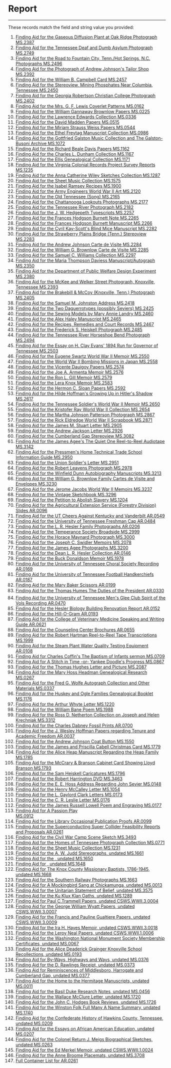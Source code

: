 # Report
---
These records match the field and string value you provided:

1. [Finding Aid for the Gaseous Diffusion Plant at Oak Ridge Photograph
                    MS.2387](http://dloai.lib.utk.edu/cgi-bin/XMLFile/dloai/oai.pl?verb=GetRecord&identifier=0012_000050_000000_0000&metadataPrefix=oai_dc)
2. [Finding Aid for the Tennessee Deaf and Dumb Asylum Photograph
                    MS.2749](http://dloai.lib.utk.edu/cgi-bin/XMLFile/dloai/oai.pl?verb=GetRecord&identifier=0012_000055_000000_0000&metadataPrefix=oai_dc)
3. [Finding Aid for the Road to Fountain City, Tenn./Hot Springs, N.C. Photographs
                    MS.2496](http://dloai.lib.utk.edu/cgi-bin/XMLFile/dloai/oai.pl?verb=GetRecord&identifier=0012_000096_000000_0000&metadataPrefix=oai_dc)
4. [Finding Aid for the Photograph of Andrew Johnson's Tailor Shop
                    MS.2392](http://dloai.lib.utk.edu/cgi-bin/XMLFile/dloai/oai.pl?verb=GetRecord&identifier=0012_000124_000000_0000&metadataPrefix=oai_dc)
5. [Finding Aid for the William B. Campbell Card
                    MS.2457](http://dloai.lib.utk.edu/cgi-bin/XMLFile/dloai/oai.pl?verb=GetRecord&identifier=0012_000155_000000_0000&metadataPrefix=oai_dc)
6. [Finding Aid for the Stereoview, Mining Phosphates Near Columbia, Tennessee
                    MS.2450](http://dloai.lib.utk.edu/cgi-bin/XMLFile/dloai/oai.pl?verb=GetRecord&identifier=0012_000156_000000_0000&metadataPrefix=oai_dc)
7. [Finding Aid for the Georgia Robertson Christian College Photograph
                    MS.2402](http://dloai.lib.utk.edu/cgi-bin/XMLFile/dloai/oai.pl?verb=GetRecord&identifier=0012_000157_000000_0000&metadataPrefix=oai_dc)
8. [Finding Aid for the Mrs. G. F. Lewis Coverlet Patterns
                    MS.0162](http://dloai.lib.utk.edu/cgi-bin/XMLFile/dloai/oai.pl?verb=GetRecord&identifier=0012_000240_000000_0000&metadataPrefix=oai_dc)
9. [Finding Aid for the William Gannaway Brownlow Papers
                    MS.0225](http://dloai.lib.utk.edu/cgi-bin/XMLFile/dloai/oai.pl?verb=GetRecord&identifier=0012_000262_000000_0000&metadataPrefix=oai_dc)
10. [Finding Aid for the Lawrence Edwards Collection
                    MS.0336](http://dloai.lib.utk.edu/cgi-bin/XMLFile/dloai/oai.pl?verb=GetRecord&identifier=0012_000297_000000_0000&metadataPrefix=oai_dc)
11. [Finding Aid for the David Madden Papers
                    MS.0515](http://dloai.lib.utk.edu/cgi-bin/XMLFile/dloai/oai.pl?verb=GetRecord&identifier=0012_000319_000000_0000&metadataPrefix=oai_dc)
12. [Finding Aid for the Miriam Strauss Weiss Papers
                    MS.0544](http://dloai.lib.utk.edu/cgi-bin/XMLFile/dloai/oai.pl?verb=GetRecord&identifier=0012_000324_000000_0000&metadataPrefix=oai_dc)
13. [Finding Aid for the Ethel Freytag Manuscript Collection
                    MS.0986](http://dloai.lib.utk.edu/cgi-bin/XMLFile/dloai/oai.pl?verb=GetRecord&identifier=0012_000399_000000_0000&metadataPrefix=oai_dc)
14. [Finding Aid for the Gottfried Galston Music Collection and The Galston-Busoni Archive
                    MS.1072](http://dloai.lib.utk.edu/cgi-bin/XMLFile/dloai/oai.pl?verb=GetRecord&identifier=0012_000414_000000_0000&metadataPrefix=oai_dc)
15. [Finding Aid for the Richard Beale Davis Papers
                    MS.1162](http://dloai.lib.utk.edu/cgi-bin/XMLFile/dloai/oai.pl?verb=GetRecord&identifier=0012_000438_000000_0000&metadataPrefix=oai_dc)
16. [Finding Aid for the Charles L. Dunham Collection
                    MS.1167](http://dloai.lib.utk.edu/cgi-bin/XMLFile/dloai/oai.pl?verb=GetRecord&identifier=0012_000443_000000_0000&metadataPrefix=oai_dc)
17. [Finding Aid for the Ellis Genealogical Collection
                    MS.1171](http://dloai.lib.utk.edu/cgi-bin/XMLFile/dloai/oai.pl?verb=GetRecord&identifier=0012_000446_000000_0000&metadataPrefix=oai_dc)
18. [Finding Aid for the Virginia Colonial Records Project Survey Reports
                    MS.1235](http://dloai.lib.utk.edu/cgi-bin/XMLFile/dloai/oai.pl?verb=GetRecord&identifier=0012_000451_000000_0000&metadataPrefix=oai_dc)
19. [Finding Aid for the Anna Catherine Wiley Sketches Collection
                    MS.1287](http://dloai.lib.utk.edu/cgi-bin/XMLFile/dloai/oai.pl?verb=GetRecord&identifier=0012_000458_000000_0000&metadataPrefix=oai_dc)
20. [Finding Aid for the Sheet Music Collection
                    MS.1575](http://dloai.lib.utk.edu/cgi-bin/XMLFile/dloai/oai.pl?verb=GetRecord&identifier=0012_000497_000000_0000&metadataPrefix=oai_dc)
21. [Finding Aid for the Isabel Ramsey Recipes
                    MS.1900](http://dloai.lib.utk.edu/cgi-bin/XMLFile/dloai/oai.pl?verb=GetRecord&identifier=0012_000541_000000_0000&metadataPrefix=oai_dc)
22. [Finding Aid for the Army Engineers World War II Art
                    MS.2120](http://dloai.lib.utk.edu/cgi-bin/XMLFile/dloai/oai.pl?verb=GetRecord&identifier=0012_000601_000000_0000&metadataPrefix=oai_dc)
23. [Finding Aid for the 
                    Old Tennessee (Song)
                    MS.2165](http://dloai.lib.utk.edu/cgi-bin/XMLFile/dloai/oai.pl?verb=GetRecord&identifier=0012_000640_000000_0000&metadataPrefix=oai_dc)
24. [Finding Aid for the Chattanooga Lookouts Photographs
                    MS.2177](http://dloai.lib.utk.edu/cgi-bin/XMLFile/dloai/oai.pl?verb=GetRecord&identifier=0012_000652_000000_0000&metadataPrefix=oai_dc)
25. [Finding Aid for the Tennessee River Photograph
                    MS.2182](http://dloai.lib.utk.edu/cgi-bin/XMLFile/dloai/oai.pl?verb=GetRecord&identifier=0012_000655_000000_0000&metadataPrefix=oai_dc)
26. [Finding Aid for the J. W. Hedgepeth Typescripts
                    MS.2257](http://dloai.lib.utk.edu/cgi-bin/XMLFile/dloai/oai.pl?verb=GetRecord&identifier=0012_000714_000000_0000&metadataPrefix=oai_dc)
27. [Finding Aid for the Frances Hodgson Burnett Note
                    MS.2265](http://dloai.lib.utk.edu/cgi-bin/XMLFile/dloai/oai.pl?verb=GetRecord&identifier=0012_000722_000000_0000&metadataPrefix=oai_dc)
28. [Finding Aid for the Frances Hodgson Burnett Manuscript
                    MS.2266](http://dloai.lib.utk.edu/cgi-bin/XMLFile/dloai/oai.pl?verb=GetRecord&identifier=0012_000723_000000_0000&metadataPrefix=oai_dc)
29. [Finding Aid for the Cyril Kay-Scott's 
                    Blind Mice Manuscript
                    MS.2282](http://dloai.lib.utk.edu/cgi-bin/XMLFile/dloai/oai.pl?verb=GetRecord&identifier=0012_000739_000000_0000&metadataPrefix=oai_dc)
30. [Finding Aid for the Strawberry Plains Bridge (Tenn.) Stereoview
                    MS.2283](http://dloai.lib.utk.edu/cgi-bin/XMLFile/dloai/oai.pl?verb=GetRecord&identifier=0012_000740_000000_0000&metadataPrefix=oai_dc)
31. [Finding Aid for the Andrew Johnson Carte de Visite
                    MS.2284](http://dloai.lib.utk.edu/cgi-bin/XMLFile/dloai/oai.pl?verb=GetRecord&identifier=0012_000741_000000_0000&metadataPrefix=oai_dc)
32. [Finding Aid for the William G. Brownlow Carte de Visite
                    MS.2285](http://dloai.lib.utk.edu/cgi-bin/XMLFile/dloai/oai.pl?verb=GetRecord&identifier=0012_000742_000000_0000&metadataPrefix=oai_dc)
33. [Finding Aid for the Samuel C. Williams Collection
                    MS.2297](http://dloai.lib.utk.edu/cgi-bin/XMLFile/dloai/oai.pl?verb=GetRecord&identifier=0012_000753_000000_0000&metadataPrefix=oai_dc)
34. [Finding Aid for the Maria Thompson Daviess Manuscript/Autograph
                    MS.2350](http://dloai.lib.utk.edu/cgi-bin/XMLFile/dloai/oai.pl?verb=GetRecord&identifier=0012_000798_000000_0000&metadataPrefix=oai_dc)
35. [Finding Aid for the Department of Public Welfare Design Experiment
                    MS.2380](http://dloai.lib.utk.edu/cgi-bin/XMLFile/dloai/oai.pl?verb=GetRecord&identifier=0012_000827_000000_0000&metadataPrefix=oai_dc)
36. [Finding Aid for the McKee and Welker Street Photograph, Knoxville, Tennessee
                    MS.2393](http://dloai.lib.utk.edu/cgi-bin/XMLFile/dloai/oai.pl?verb=GetRecord&identifier=0012_000835_000000_0000&metadataPrefix=oai_dc)
37. [Finding Aid for the Brakebill & McCoy (Knoxville, Tenn.) Photograph
                    MS.2405](http://dloai.lib.utk.edu/cgi-bin/XMLFile/dloai/oai.pl?verb=GetRecord&identifier=0012_000846_000000_0000&metadataPrefix=oai_dc)
38. [Finding Aid for the Samuel M. Johnston Address
                    MS.2418](http://dloai.lib.utk.edu/cgi-bin/XMLFile/dloai/oai.pl?verb=GetRecord&identifier=0012_000857_000000_0000&metadataPrefix=oai_dc)
39. [Finding Aid for the Two Daguerrotypes (possibly Seviers)
                    MS.2425](http://dloai.lib.utk.edu/cgi-bin/XMLFile/dloai/oai.pl?verb=GetRecord&identifier=0012_000864_000000_0000&metadataPrefix=oai_dc)
40. [Finding Aid for the Sewing Models by Mary Annie Landry
                    MS.2460](http://dloai.lib.utk.edu/cgi-bin/XMLFile/dloai/oai.pl?verb=GetRecord&identifier=0012_000892_000000_0000&metadataPrefix=oai_dc)
41. [Finding Aid for the Alex Haley Manuscript
                    MS.2465](http://dloai.lib.utk.edu/cgi-bin/XMLFile/dloai/oai.pl?verb=GetRecord&identifier=0012_000897_000000_0000&metadataPrefix=oai_dc)
42. [Finding Aid for the Recipes, Remedies and Court Records
                    MS.2467](http://dloai.lib.utk.edu/cgi-bin/XMLFile/dloai/oai.pl?verb=GetRecord&identifier=0012_000899_000000_0000&metadataPrefix=oai_dc)
43. [Finding Aid for the Frederick S. Heiskell Photograph
                    MS.2485](http://dloai.lib.utk.edu/cgi-bin/XMLFile/dloai/oai.pl?verb=GetRecord&identifier=0012_000917_000000_0000&metadataPrefix=oai_dc)
44. [Finding Aid for the Tennessee River Horseshoe Bend Photograph
                    MS.2494](http://dloai.lib.utk.edu/cgi-bin/XMLFile/dloai/oai.pl?verb=GetRecord&identifier=0012_000926_000000_0000&metadataPrefix=oai_dc)
45. [Finding Aid for the Essay on H. Clay Evans' 1894 Run for Governor of Tennessee
                    MS.2503](http://dloai.lib.utk.edu/cgi-bin/XMLFile/dloai/oai.pl?verb=GetRecord&identifier=0012_000934_000000_0000&metadataPrefix=oai_dc)
46. [Finding Aid for the Eugene Swartz World War II Memoir
                    MS.2550](http://dloai.lib.utk.edu/cgi-bin/XMLFile/dloai/oai.pl?verb=GetRecord&identifier=0012_000980_000000_0000&metadataPrefix=oai_dc)
47. [Finding Aid for the World War II Bombing Missions in Japan
                    MS.2558](http://dloai.lib.utk.edu/cgi-bin/XMLFile/dloai/oai.pl?verb=GetRecord&identifier=0012_000987_000000_0000&metadataPrefix=oai_dc)
48. [Finding Aid for the Vicente Dauigoy Papers
                    MS.2574](http://dloai.lib.utk.edu/cgi-bin/XMLFile/dloai/oai.pl?verb=GetRecord&identifier=0012_001001_000000_0000&metadataPrefix=oai_dc)
49. [Finding Aid for the Joe A. Armenta Memoir
                    MS.2576](http://dloai.lib.utk.edu/cgi-bin/XMLFile/dloai/oai.pl?verb=GetRecord&identifier=0012_001003_000000_0000&metadataPrefix=oai_dc)
50. [Finding Aid for the Ron L. Gill Memoir
                    MS.2579](http://dloai.lib.utk.edu/cgi-bin/XMLFile/dloai/oai.pl?verb=GetRecord&identifier=0012_001006_000000_0000&metadataPrefix=oai_dc)
51. [Finding Aid for the Lera Knox Memoir
                    MS.2583](http://dloai.lib.utk.edu/cgi-bin/XMLFile/dloai/oai.pl?verb=GetRecord&identifier=0012_001010_000000_0000&metadataPrefix=oai_dc)
52. [Finding Aid for the Hermon C. Sloan Papers
                    MS.2592](http://dloai.lib.utk.edu/cgi-bin/XMLFile/dloai/oai.pl?verb=GetRecord&identifier=0012_001019_000000_0000&metadataPrefix=oai_dc)
53. [Finding Aid for the Hilde Hoffman's 
                    Growing Up in Hitler's Shadow
                    MS.2617](http://dloai.lib.utk.edu/cgi-bin/XMLFile/dloai/oai.pl?verb=GetRecord&identifier=0012_001043_000000_0000&metadataPrefix=oai_dc)
54. [Finding Aid for the Tennessee Soldier's World War II Memoir
                    MS.2650](http://dloai.lib.utk.edu/cgi-bin/XMLFile/dloai/oai.pl?verb=GetRecord&identifier=0012_001071_000000_0000&metadataPrefix=oai_dc)
55. [Finding Aid for the Kristofer Ray World War II Collection
                    MS.2654](http://dloai.lib.utk.edu/cgi-bin/XMLFile/dloai/oai.pl?verb=GetRecord&identifier=0012_001075_000000_0000&metadataPrefix=oai_dc)
56. [Finding Aid for the Martha Johnson Patterson Photograph
                    MS.2867](http://dloai.lib.utk.edu/cgi-bin/XMLFile/dloai/oai.pl?verb=GetRecord&identifier=0012_001256_000000_0000&metadataPrefix=oai_dc)
57. [Finding Aid for the Rick Eldredge World War II Scrapbook
                    MS.2871](http://dloai.lib.utk.edu/cgi-bin/XMLFile/dloai/oai.pl?verb=GetRecord&identifier=0012_001260_000000_0000&metadataPrefix=oai_dc)
58. [Finding Aid for the James M. Stuart Letter
                    MS.2905](http://dloai.lib.utk.edu/cgi-bin/XMLFile/dloai/oai.pl?verb=GetRecord&identifier=0012_001290_000000_0000&metadataPrefix=oai_dc)
59. [Finding Aid for the Andrew Jackson Letter
                    MS.2926](http://dloai.lib.utk.edu/cgi-bin/XMLFile/dloai/oai.pl?verb=GetRecord&identifier=0012_001310_000000_0000&metadataPrefix=oai_dc)
60. [Finding Aid for the Cumberland Gap Stereoview
                    MS.3082](http://dloai.lib.utk.edu/cgi-bin/XMLFile/dloai/oai.pl?verb=GetRecord&identifier=0012_001402_000000_0000&metadataPrefix=oai_dc)
61. [Finding Aid for the James Agee's 
                    The Quiet One Reel-to-Reel Audiotape
                    MS.3142](http://dloai.lib.utk.edu/cgi-bin/XMLFile/dloai/oai.pl?verb=GetRecord&identifier=0012_001452_000000_0000&metadataPrefix=oai_dc)
62. [Finding Aid for the Pressmen's Home Technical Trade School Information Guide
                    MS.2950](http://dloai.lib.utk.edu/cgi-bin/XMLFile/dloai/oai.pl?verb=GetRecord&identifier=0012_001497_000000_0000&metadataPrefix=oai_dc)
63. [Finding Aid for the Union Soldier's Letter
                    MS.2951](http://dloai.lib.utk.edu/cgi-bin/XMLFile/dloai/oai.pl?verb=GetRecord&identifier=0012_001498_000000_0000&metadataPrefix=oai_dc)
64. [Finding Aid for the Robert Leavens Photograph
                    MS.2978](http://dloai.lib.utk.edu/cgi-bin/XMLFile/dloai/oai.pl?verb=GetRecord&identifier=0012_001514_000000_0000&metadataPrefix=oai_dc)
65. [Finding Aid for the Winfield Dunn Autobiography Manuscripts
                    MS.3213](http://dloai.lib.utk.edu/cgi-bin/XMLFile/dloai/oai.pl?verb=GetRecord&identifier=0012_001541_000000_0000&metadataPrefix=oai_dc)
66. [Finding Aid for the William G. Brownlow Family Cartes de Visite and Envelopes
                    MS.3230](http://dloai.lib.utk.edu/cgi-bin/XMLFile/dloai/oai.pl?verb=GetRecord&identifier=0012_001593_000000_0000&metadataPrefix=oai_dc)
67. [Finding Aid for the Jerome Jacobs World War II Memoirs
                    MS.3237](http://dloai.lib.utk.edu/cgi-bin/XMLFile/dloai/oai.pl?verb=GetRecord&identifier=0012_001600_000000_0000&metadataPrefix=oai_dc)
68. [Finding Aid for the Vintage Sketchbook
                    MS.3296](http://dloai.lib.utk.edu/cgi-bin/XMLFile/dloai/oai.pl?verb=GetRecord&identifier=0012_001628_000000_0000&metadataPrefix=oai_dc)
69. [Finding Aid for the Petition to Abolish Slavery
                    MS.1204](http://dloai.lib.utk.edu/cgi-bin/XMLFile/dloai/oai.pl?verb=GetRecord&identifier=0012_001647_000000_0000&metadataPrefix=oai_dc)
70. [Finding Aid for the Agricultural Extension Service (Forestry Division) Slides
                    AR.0096](http://dloai.lib.utk.edu/cgi-bin/XMLFile/dloai/oai.pl?verb=GetRecord&identifier=0012_001860_000000_0000&metadataPrefix=oai_dc)
71. [Finding Aid for the UT Cheers Against Kentucky and Vanderbilt
                    AR.0549](http://dloai.lib.utk.edu/cgi-bin/XMLFile/dloai/oai.pl?verb=GetRecord&identifier=0012_001868_000000_0000&metadataPrefix=oai_dc)
72. [Finding Aid for the University of Tennessee Freshman Cap
                    AR.0484](http://dloai.lib.utk.edu/cgi-bin/XMLFile/dloai/oai.pl?verb=GetRecord&identifier=0012_001879_000000_0000&metadataPrefix=oai_dc)
73. [Finding Aid for the L. R. Hesler Family Photographs
                    AR.0206](http://dloai.lib.utk.edu/cgi-bin/XMLFile/dloai/oai.pl?verb=GetRecord&identifier=0012_001906_000000_0000&metadataPrefix=oai_dc)
74. [Finding Aid for the Temperance Society Broadside
                    MS.2999](http://dloai.lib.utk.edu/cgi-bin/XMLFile/dloai/oai.pl?verb=GetRecord&identifier=0012_001924_000000_0000&metadataPrefix=oai_dc)
75. [Finding Aid for the Horace Maynard Photograph
                    MS.3000](http://dloai.lib.utk.edu/cgi-bin/XMLFile/dloai/oai.pl?verb=GetRecord&identifier=0012_001933_000000_0000&metadataPrefix=oai_dc)
76. [Finding Aid for the Joseph C. Swidler Memoirs
                    MS.2078](http://dloai.lib.utk.edu/cgi-bin/XMLFile/dloai/oai.pl?verb=GetRecord&identifier=0012_001939_000000_0000&metadataPrefix=oai_dc)
77. [Finding Aid for the James Agee Photographs
                    MS.3200](http://dloai.lib.utk.edu/cgi-bin/XMLFile/dloai/oai.pl?verb=GetRecord&identifier=0012_001948_000000_0000&metadataPrefix=oai_dc)
78. [Finding Aid for the Dean L. R. Hesler Collection
                    AR.0146](http://dloai.lib.utk.edu/cgi-bin/XMLFile/dloai/oai.pl?verb=GetRecord&identifier=0012_001978_000000_0000&metadataPrefix=oai_dc)
79. [Finding Aid for the Buck Donaldson Memoir
                    MS.1978](http://dloai.lib.utk.edu/cgi-bin/XMLFile/dloai/oai.pl?verb=GetRecord&identifier=0012_001993_000000_0000&metadataPrefix=oai_dc)
80. [Finding Aid for the University of Tennessee Choral Society Recording
                    AR.0169](http://dloai.lib.utk.edu/cgi-bin/XMLFile/dloai/oai.pl?verb=GetRecord&identifier=0012_002023_000000_0000&metadataPrefix=oai_dc)
81. [Finding Aid for the University of Tennessee Football Handkerchiefs
                    AR.0187](http://dloai.lib.utk.edu/cgi-bin/XMLFile/dloai/oai.pl?verb=GetRecord&identifier=0012_002034_000000_0000&metadataPrefix=oai_dc)
82. [Finding Aid for the Mary Baker Scissors
                    AR.0199](http://dloai.lib.utk.edu/cgi-bin/XMLFile/dloai/oai.pl?verb=GetRecord&identifier=0012_002038_000000_0000&metadataPrefix=oai_dc)
83. [Finding Aid for the Thomas Humes 
                    The Duties of the President
                    AR.0330](http://dloai.lib.utk.edu/cgi-bin/XMLFile/dloai/oai.pl?verb=GetRecord&identifier=0012_002059_000000_0000&metadataPrefix=oai_dc)
84. [Finding Aid for the University of Tennessee Men's Glee Club 
                    Spirit of the Vols Recording
                    AR.0470](http://dloai.lib.utk.edu/cgi-bin/XMLFile/dloai/oai.pl?verb=GetRecord&identifier=0012_002068_000000_0000&metadataPrefix=oai_dc)
85. [Finding Aid for the Hesler Biology Building Renovation Report
                    AR.0152](http://dloai.lib.utk.edu/cgi-bin/XMLFile/dloai/oai.pl?verb=GetRecord&identifier=0012_002124_000000_0000&metadataPrefix=oai_dc)
86. [Finding Aid for the 
                    Hill-O-Gram
                    AR.0193](http://dloai.lib.utk.edu/cgi-bin/XMLFile/dloai/oai.pl?verb=GetRecord&identifier=0012_002129_000000_0000&metadataPrefix=oai_dc)
87. [Finding Aid for the College of Veterinary Medicine Speaking and Writing Guide
                    AR.0621](http://dloai.lib.utk.edu/cgi-bin/XMLFile/dloai/oai.pl?verb=GetRecord&identifier=0012_002185_000000_0000&metadataPrefix=oai_dc)
88. [Finding Aid for the Counseling Center Brochures
                    AR.0655](http://dloai.lib.utk.edu/cgi-bin/XMLFile/dloai/oai.pl?verb=GetRecord&identifier=0012_002219_000000_0000&metadataPrefix=oai_dc)
89. [Finding Aid for the Robert Hartman Reel-to-Reel Tape Transcriptions
                    MS.1999](http://dloai.lib.utk.edu/cgi-bin/XMLFile/dloai/oai.pl?verb=GetRecord&identifier=0012_002275_000000_0000&metadataPrefix=oai_dc)
90. [Finding Aid for the Steam Plant Water Quality Testing Equipment
                    AR.0108](http://dloai.lib.utk.edu/cgi-bin/XMLFile/dloai/oai.pl?verb=GetRecord&identifier=0012_002310_000000_0000&metadataPrefix=oai_dc)
91. [Finding Aid for Charles Coffin's 
                    The Baptism of Infants sermon
                    MS.0709](http://dloai.lib.utk.edu/cgi-bin/XMLFile/dloai/oai.pl?verb=GetRecord&identifier=0012_002334_000000_0000&metadataPrefix=oai_dc)
92. [Finding Aid for 
                    A Stitch in Time -or- Yankee Doodle's Progress
                    MS.0867](http://dloai.lib.utk.edu/cgi-bin/XMLFile/dloai/oai.pl?verb=GetRecord&identifier=0012_002383_000000_0000&metadataPrefix=oai_dc)
93. [Finding Aid for the Thomas Hughes Letter and Picture
                    MS.2087](http://dloai.lib.utk.edu/cgi-bin/XMLFile/dloai/oai.pl?verb=GetRecord&identifier=0012_002397_000000_0000&metadataPrefix=oai_dc)
94. [Finding Aid for the Mary Hoss Headman Genealogical Research
                    MS.0267](http://dloai.lib.utk.edu/cgi-bin/XMLFile/dloai/oai.pl?verb=GetRecord&identifier=0012_002409_000000_0000&metadataPrefix=oai_dc)
95. [Finding Aid for the Fred G. Wolfe Autograph Collection and Other Materials
                    MS.0337](http://dloai.lib.utk.edu/cgi-bin/XMLFile/dloai/oai.pl?verb=GetRecord&identifier=0012_002410_000000_0000&metadataPrefix=oai_dc)
96. [Finding Aid for the Huskey and Ogle Families Genealogical Booklet
                    MS.1176](http://dloai.lib.utk.edu/cgi-bin/XMLFile/dloai/oai.pl?verb=GetRecord&identifier=0012_002480_000000_0000&metadataPrefix=oai_dc)
97. [Finding Aid for the Arthur Whyte Letter
                    MS.1220](http://dloai.lib.utk.edu/cgi-bin/XMLFile/dloai/oai.pl?verb=GetRecord&identifier=0012_002518_000000_0000&metadataPrefix=oai_dc)
98. [Finding Aid for the William Bane Poem
                    MS.1988](http://dloai.lib.utk.edu/cgi-bin/XMLFile/dloai/oai.pl?verb=GetRecord&identifier=0012_002534_000000_0000&metadataPrefix=oai_dc)
99. [Finding Aid for the Ross D. Netherton Collection on Joseph and Helen Krechniak
                    MS.3312](http://dloai.lib.utk.edu/cgi-bin/XMLFile/dloai/oai.pl?verb=GetRecord&identifier=0012_002551_000000_0000&metadataPrefix=oai_dc)
100. [Finding Aid for the Charles Dabney Fossil Prints
                    AR.0700](http://dloai.lib.utk.edu/cgi-bin/XMLFile/dloai/oai.pl?verb=GetRecord&identifier=0012_002573_000000_0000&metadataPrefix=oai_dc)
101. [Finding Aid for the J. Wesley Hoffman Papers regarding Tenure and Academic Freedom
                    AR.0037](http://dloai.lib.utk.edu/cgi-bin/XMLFile/dloai/oai.pl?verb=GetRecord&identifier=0012_002582_000000_0000&metadataPrefix=oai_dc)
102. [Finding Aid for the Andrew Johnson Coat Button
                    MS.1550](http://dloai.lib.utk.edu/cgi-bin/XMLFile/dloai/oai.pl?verb=GetRecord&identifier=0012_002769_000000_0000&metadataPrefix=oai_dc)
103. [Finding Aid for the James and Priscilla Cabell Christmas Card
                    MS.1779](http://dloai.lib.utk.edu/cgi-bin/XMLFile/dloai/oai.pl?verb=GetRecord&identifier=0012_002785_000000_0000&metadataPrefix=oai_dc)
104. [Finding Aid for the Alice Heap Manuscript Regarding the Heap Family
                    MS.1785](http://dloai.lib.utk.edu/cgi-bin/XMLFile/dloai/oai.pl?verb=GetRecord&identifier=0012_002788_000000_0000&metadataPrefix=oai_dc)
105. [Finding Aid for the McCrary & Branson Cabinet Card Showing Lloyd Branson
                    MS.1793](http://dloai.lib.utk.edu/cgi-bin/XMLFile/dloai/oai.pl?verb=GetRecord&identifier=0012_002793_000000_0000&metadataPrefix=oai_dc)
106. [Finding Aid for the Sam Heiskell Caricatures
                    MS.1796](http://dloai.lib.utk.edu/cgi-bin/XMLFile/dloai/oai.pl?verb=GetRecord&identifier=0012_002797_000000_0000&metadataPrefix=oai_dc)
107. [Finding Aid for the Robert Harrington DVD
                    MS.3463](http://dloai.lib.utk.edu/cgi-bin/XMLFile/dloai/oai.pl?verb=GetRecord&identifier=0012_002824_000000_0000&metadataPrefix=oai_dc)
108. [Finding Aid for the E. E. Hoss Address Regarding John Sevier
                    MS.0148](http://dloai.lib.utk.edu/cgi-bin/XMLFile/dloai/oai.pl?verb=GetRecord&identifier=0012_002864_000000_0000&metadataPrefix=oai_dc)
109. [Finding Aid for the Henry McCalley Letter
                    MS.1054](http://dloai.lib.utk.edu/cgi-bin/XMLFile/dloai/oai.pl?verb=GetRecord&identifier=0012_002885_000000_0000&metadataPrefix=oai_dc)
110. [Finding Aid for the L. Gaylord Clark Letters
                    MS.0173](http://dloai.lib.utk.edu/cgi-bin/XMLFile/dloai/oai.pl?verb=GetRecord&identifier=0012_002908_000000_0000&metadataPrefix=oai_dc)
111. [Finding Aid for the C. R. Leslie Letter
                    MS.0176](http://dloai.lib.utk.edu/cgi-bin/XMLFile/dloai/oai.pl?verb=GetRecord&identifier=0012_002911_000000_0000&metadataPrefix=oai_dc)
112. [Finding Aid for the James Russell Lowell Poem and Engraving
                    MS.0177](http://dloai.lib.utk.edu/cgi-bin/XMLFile/dloai/oai.pl?verb=GetRecord&identifier=0012_002912_000000_0000&metadataPrefix=oai_dc)
113. [Finding Aid for A Passion Play  
                    MS.0912](http://dloai.lib.utk.edu/cgi-bin/XMLFile/dloai/oai.pl?verb=GetRecord&identifier=0012_003013_000000_0000&metadataPrefix=oai_dc)
114. [Finding Aid for the Library Occasional Publication Proofs
                    AR.0099](http://dloai.lib.utk.edu/cgi-bin/XMLFile/dloai/oai.pl?verb=GetRecord&identifier=0012_003024_000000_0000&metadataPrefix=oai_dc)
115. [Finding Aid for the Superconducting Super Collider Feasibility Reports and Proposals
                    AR.0261](http://dloai.lib.utk.edu/cgi-bin/XMLFile/dloai/oai.pl?verb=GetRecord&identifier=0012_003037_000000_0000&metadataPrefix=oai_dc)
116. [Finding Aid for the Civil War Camp Scene Sketch
                    MS.3493](http://dloai.lib.utk.edu/cgi-bin/XMLFile/dloai/oai.pl?verb=GetRecord&identifier=0012_003050_000000_0000&metadataPrefix=oai_dc)
117. [Finding Aid for the Homes of Tennessee Photograph Collection
                    MS.0771](http://dloai.lib.utk.edu/cgi-bin/XMLFile/dloai/oai.pl?verb=GetRecord&identifier=0012_003084_000000_0000&metadataPrefix=oai_dc)
118. [Finding Aid for the Sheet Music Collection
                    MS.1231](http://dloai.lib.utk.edu/cgi-bin/XMLFile/dloai/oai.pl?verb=GetRecord&identifier=0012_003152_000000_0000&metadataPrefix=oai_dc)
119. [Finding Aid for the A. W. Judd Stereographs, undated
                    MS.1661](http://dloai.lib.utk.edu/cgi-bin/XMLFile/dloai/oai.pl?verb=GetRecord&identifier=0012_003157_000000_0000&metadataPrefix=oai_dc)
120. [Finding Aid for the  , undated
                    MS.1650](http://dloai.lib.utk.edu/cgi-bin/XMLFile/dloai/oai.pl?verb=GetRecord&identifier=0012_003168_000000_0000&metadataPrefix=oai_dc)
121. [Finding Aid for  , undated
                    MS.1648](http://dloai.lib.utk.edu/cgi-bin/XMLFile/dloai/oai.pl?verb=GetRecord&identifier=0012_003169_000000_0000&metadataPrefix=oai_dc)
122. [Finding Aid for 
                    The Knox County Missionary Baptists, 1786-1945, undated
                    MS.1668](http://dloai.lib.utk.edu/cgi-bin/XMLFile/dloai/oai.pl?verb=GetRecord&identifier=0012_003170_000000_0000&metadataPrefix=oai_dc)
123. [Finding Aid for the Southern Railway Photographs
                    MS.1663](http://dloai.lib.utk.edu/cgi-bin/XMLFile/dloai/oai.pl?verb=GetRecord&identifier=0012_003176_000000_0000&metadataPrefix=oai_dc)
124. [Finding Aid for 
                    A Mockingbird Sang at Chickamunga, undated
                    MS.0013](http://dloai.lib.utk.edu/cgi-bin/XMLFile/dloai/oai.pl?verb=GetRecord&identifier=0012_003207_000000_0000&metadataPrefix=oai_dc)
125. [Finding Aid for the Unitarian Statement of Belief, undated
                    MS.3575](http://dloai.lib.utk.edu/cgi-bin/XMLFile/dloai/oai.pl?verb=GetRecord&identifier=0012_003218_000000_0000&metadataPrefix=oai_dc)
126. [Finding Aid for the Ku Klux Klan Oaths, undated
                    MS.1289](http://dloai.lib.utk.edu/cgi-bin/XMLFile/dloai/oai.pl?verb=GetRecord&identifier=0012_003300_000000_0000&metadataPrefix=oai_dc)
127. [Finding Aid for Paul C.Trammell Papers, undated
                    CSWS.WWII.3.0004](http://dloai.lib.utk.edu/cgi-bin/XMLFile/dloai/oai.pl?verb=GetRecord&identifier=0012_003322_000000_0000&metadataPrefix=oai_dc)
128. [Finding Aid for the George William Wyatt Papers, undated
                    CSWS.WWII.3.0007](http://dloai.lib.utk.edu/cgi-bin/XMLFile/dloai/oai.pl?verb=GetRecord&identifier=0012_003323_000000_0000&metadataPrefix=oai_dc)
129. [Finding Aid for the Francis and Pauline Gualtiere Papers, undated
                    CSWS.WWII.3.0009](http://dloai.lib.utk.edu/cgi-bin/XMLFile/dloai/oai.pl?verb=GetRecord&identifier=0012_003325_000000_0000&metadataPrefix=oai_dc)
130. [Finding Aid for the Ira H. Hayes Memoir, undated
                    CSWS.WWII.3.0018](http://dloai.lib.utk.edu/cgi-bin/XMLFile/dloai/oai.pl?verb=GetRecord&identifier=0012_003331_000000_0000&metadataPrefix=oai_dc)
131. [Finding Aid for the Leroy Neal Papers, undated
                    CSWS.WWII.1.0006](http://dloai.lib.utk.edu/cgi-bin/XMLFile/dloai/oai.pl?verb=GetRecord&identifier=0012_003363_000000_0000&metadataPrefix=oai_dc)
132. [Finding Aid for the Washington National Monument Society Membership Certificates, undated
                    MS.0067](http://dloai.lib.utk.edu/cgi-bin/XMLFile/dloai/oai.pl?verb=GetRecord&identifier=0012_003404_000000_0000&metadataPrefix=oai_dc)
133. [Finding Aid for the Alice Deaderick Grainger Knoxville School Recollections, undated
                    MS.0193](http://dloai.lib.utk.edu/cgi-bin/XMLFile/dloai/oai.pl?verb=GetRecord&identifier=0012_003436_000000_0000&metadataPrefix=oai_dc)
134. [Finding Aid for 
                    By-Ways, Highways and Ways, undated
                    MS.0376](http://dloai.lib.utk.edu/cgi-bin/XMLFile/dloai/oai.pl?verb=GetRecord&identifier=0012_003447_000000_0000&metadataPrefix=oai_dc)
135. [Finding Aid for the D. Rawlings Receipt, undated
                    MS.0373](http://dloai.lib.utk.edu/cgi-bin/XMLFile/dloai/oai.pl?verb=GetRecord&identifier=0012_003449_000000_0000&metadataPrefix=oai_dc)
136. [Finding Aid for 
                    Reminiscences of Middlesboro, Harrogate and Cumberland Gap, undated
                    MS.0377](http://dloai.lib.utk.edu/cgi-bin/XMLFile/dloai/oai.pl?verb=GetRecord&identifier=0012_003453_000000_0000&metadataPrefix=oai_dc)
137. [Finding Aid for the Home to the Hermitage Manuscripts, undated
                    MS.0011](http://dloai.lib.utk.edu/cgi-bin/XMLFile/dloai/oai.pl?verb=GetRecord&identifier=0012_003463_000000_0000&metadataPrefix=oai_dc)
138. [Finding Aid for the Basil Duke Research Notes, undated
                    MS.0456](http://dloai.lib.utk.edu/cgi-bin/XMLFile/dloai/oai.pl?verb=GetRecord&identifier=0012_003470_000000_0000&metadataPrefix=oai_dc)
139. [Finding Aid for the Wallace McClure Letter, undated
                    MS.1720](http://dloai.lib.utk.edu/cgi-bin/XMLFile/dloai/oai.pl?verb=GetRecord&identifier=0012_003485_000000_0000&metadataPrefix=oai_dc)
140. [Finding Aid for the John C. Hodges Book Reviews, undated
                    MS.1726](http://dloai.lib.utk.edu/cgi-bin/XMLFile/dloai/oai.pl?verb=GetRecord&identifier=0012_003488_000000_0000&metadataPrefix=oai_dc)
141. [Finding Aid for the Winston Folk Full Many A Name Summary, undated
                    MS.1740](http://dloai.lib.utk.edu/cgi-bin/XMLFile/dloai/oai.pl?verb=GetRecord&identifier=0012_003493_000000_0000&metadataPrefix=oai_dc)
142. [Finding Aid for the Confederate History of Hawkins County, Tennessee, undated
                    MS.0209](http://dloai.lib.utk.edu/cgi-bin/XMLFile/dloai/oai.pl?verb=GetRecord&identifier=0012_003538_000000_0000&metadataPrefix=oai_dc)
143. [Finding Aid for the Essays on African American Education, undated
                    MS.0207](http://dloai.lib.utk.edu/cgi-bin/XMLFile/dloai/oai.pl?verb=GetRecord&identifier=0012_003539_000000_0000&metadataPrefix=oai_dc)
144. [Finding Aid for the Colonel Return J. Meigs Biographical Sketches, undated
                    MS.0263](http://dloai.lib.utk.edu/cgi-bin/XMLFile/dloai/oai.pl?verb=GetRecord&identifier=0012_003545_000000_0000&metadataPrefix=oai_dc)
145. [Finding Aid for the Ed Merkel Memoir, undated
                    CSWS.WWII.1.0024](http://dloai.lib.utk.edu/cgi-bin/XMLFile/dloai/oai.pl?verb=GetRecord&identifier=0012_003565_000000_0000&metadataPrefix=oai_dc)
146. [Finding Aid for the Anne Broome Placemats, undated
                    MS.3708](http://dloai.lib.utk.edu/cgi-bin/XMLFile/dloai/oai.pl?verb=GetRecord&identifier=0012_003577_000000_0000&metadataPrefix=oai_dc)
147. [Full Container List for AR.0261](http://dloai.lib.utk.edu/cgi-bin/XMLFile/dloai/oai.pl?verb=GetRecord&identifier=AR.0261&metadataPrefix=oai_dc)

